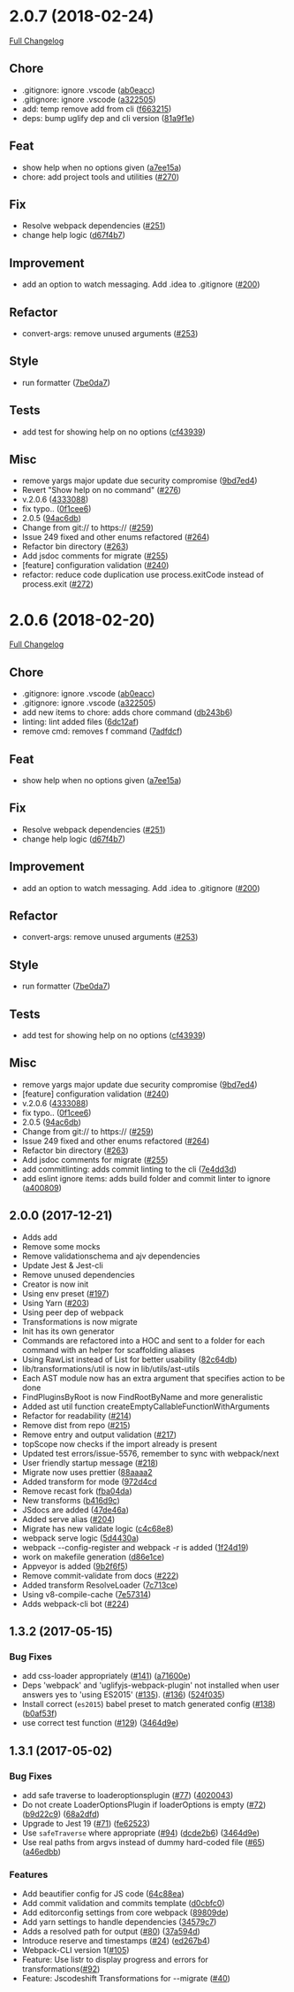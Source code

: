  <a name="2.0.7"></a>
# 2.0.7 (2018-02-24)
[Full Changelog](https://github.com/webpack/webpack-cli/compare/v2.0.4...v2.0.7)

## Chore

* .gitignore: ignore .vscode ([ab0eacc](https://github.com/webpack/webpack-cli/commit/ab0eacc))
* .gitignore: ignore .vscode ([a322505](https://github.com/webpack/webpack-cli/commit/a322505))
* add: temp remove add from cli ([f663215](https://github.com/webpack/webpack-cli/commit/f663215))
* deps: bump uglify dep and cli version ([81a9f1e](https://github.com/webpack/webpack-cli/commit/81a9f1e))

## Feat

* show help when no options given ([a7ee15a](https://github.com/webpack/webpack-cli/commit/a7ee15a))
* chore: add project tools and utilities ([#270](https://github.com/webpack/webpack-cli/pull/270))

## Fix

* Resolve webpack dependencies ([#251](https://github.com/webpack/webpack-cli/pull/251))
* change help logic ([d67f4b7](https://github.com/webpack/webpack-cli/commit/d67f4b7))

## Improvement

* add an option to watch messaging. Add .idea to .gitignore ([#200](https://github.com/webpack/webpack-cli/pull/200))

## Refactor

* convert-args: remove unused arguments ([#253](https://github.com/webpack/webpack-cli/pull/253))

## Style

* run formatter ([7be0da7](https://github.com/webpack/webpack-cli/commit/7be0da7))

## Tests

* add test for showing help on no options ([cf43939](https://github.com/webpack/webpack-cli/commit/cf43939))

## Misc

* remove yargs major update due security compromise ([9bd7ed4](https://github.com/webpack/webpack-cli/commit/9bd7ed4))
* Revert "Show help on no command" ([#276](https://github.com/webpack/webpack-cli/pull/276))
* v.2.0.6 ([4333088](https://github.com/webpack/webpack-cli/commit/4333088))
* fix typo.. ([0f1cee6](https://github.com/webpack/webpack-cli/commit/0f1cee6))
* 2.0.5 ([94ac6db](https://github.com/webpack/webpack-cli/commit/94ac6db))
* Change from git:// to https:// ([#259](https://github.com/webpack/webpack-cli/pull/259))
* Issue 249 fixed and other enums refactored ([#264](https://github.com/webpack/webpack-cli/pull/264))
* Refactor bin directory ([#263](https://github.com/webpack/webpack-cli/pull/263))
* Add jsdoc comments for migrate ([#255](https://github.com/webpack/webpack-cli/pull/255))
* [feature] configuration validation ([#240](https://github.com/webpack/webpack-cli/pull/240))
* refactor: reduce code duplication use process.exitCode instead of process.exit ([#272](https://github.com/webpack/webpack-cli/pull/272))

 <a name="2.0.6"></a>
# 2.0.6 (2018-02-20)
[Full Changelog](https://github.com/webpack/webpack-cli/compare/v2.0.4...v2.0.6)

## Chore

* .gitignore: ignore .vscode ([ab0eacc](https://github.com/webpack/webpack-cli/commit/ab0eacc))
* .gitignore: ignore .vscode ([a322505](https://github.com/webpack/webpack-cli/commit/a322505))
* add new items to chore: adds chore command ([db243b6](https://github.com/webpack/webpack-cli/commit/db243b6))
* linting: lint added files ([6dc12af](https://github.com/webpack/webpack-cli/commit/6dc12af))
* remove cmd: removes f command ([7adfdcf](https://github.com/webpack/webpack-cli/commit/7adfdcf))

## Feat

* show help when no options given ([a7ee15a](https://github.com/webpack/webpack-cli/commit/a7ee15a))

## Fix

* Resolve webpack dependencies ([#251](https://github.com/webpack/webpack-cli/pull/251))
* change help logic ([d67f4b7](https://github.com/webpack/webpack-cli/commit/d67f4b7))

## Improvement

* add an option to watch messaging. Add .idea to .gitignore ([#200](https://github.com/webpack/webpack-cli/pull/200))

## Refactor

* convert-args: remove unused arguments ([#253](https://github.com/webpack/webpack-cli/pull/253))

## Style

* run formatter ([7be0da7](https://github.com/webpack/webpack-cli/commit/7be0da7))

## Tests

* add test for showing help on no options ([cf43939](https://github.com/webpack/webpack-cli/commit/cf43939))

## Misc

* remove yargs major update due security compromise ([9bd7ed4](https://github.com/webpack/webpack-cli/commit/9bd7ed4))
* [feature] configuration validation ([#240](https://github.com/webpack/webpack-cli/pull/240))
* v.2.0.6 ([4333088](https://github.com/webpack/webpack-cli/commit/4333088))
* fix typo.. ([0f1cee6](https://github.com/webpack/webpack-cli/commit/0f1cee6))
* 2.0.5 ([94ac6db](https://github.com/webpack/webpack-cli/commit/94ac6db))
* Change from git:// to https:// ([#259](https://github.com/webpack/webpack-cli/pull/259))
* Issue 249 fixed and other enums refactored ([#264](https://github.com/webpack/webpack-cli/pull/264))
* Refactor bin directory ([#263](https://github.com/webpack/webpack-cli/pull/263))
* Add jsdoc comments for migrate ([#255](https://github.com/webpack/webpack-cli/pull/255))
* add commitlinting: adds commit linting to the cli ([7e4dd3d](https://github.com/webpack/webpack-cli/commit/7e4dd3d))
* add eslint ignore items: adds build folder and commit linter to ignore ([a400809](https://github.com/webpack/webpack-cli/commit/a400809))

<a name="2.0.0"></a>
## 2.0.0 (2017-12-21)

* Adds add
* Remove some mocks
* Remove validationschema and ajv dependencies
* Update Jest & Jest-cli
* Remove unused dependencies
* Creator is now init
* Using env preset ([#197](https://github.com/webpack/webpack-cli/pull/197))
* Using Yarn ([#203](https://github.com/webpack/webpack-cli/pull/203))
* Using peer dep of webpack
* Transformations is now migrate
* Init has its own generator
* Commands are refactored into a HOC and sent to a folder for each command with an helper for scaffolding aliases
* Using RawList instead of List for better usability ([82c64db](https://github.com/webpack/webpack-cli/commit/541ba62f02c4a1fcc807eac62a551fcae3f2d2c3))
* lib/transformations/util is now in lib/utils/ast-utils
* Each AST module now has an extra argument that specifies action to be done
* FindPluginsByRoot is now FindRootByName and more generalistic
* Added ast util function createEmptyCallableFunctionWithArguments
* Refactor for readability ([#214](https://github.com/webpack/webpack-cli/pull/214))
* Remove dist from repo ([#215](https://github.com/webpack/webpack-cli/pull/215))
* Remove entry and output validation ([#217](https://github.com/webpack/webpack-cli/pull/217))
* topScope now checks if the import already is present
* Updated test errors/issue-5576, remember to sync with webpack/next
* User friendly startup message ([#218](https://github.com/webpack/webpack-cli/pull/218))
* Migrate now uses prettier ([88aaaa2](https://github.com/webpack/webpack-cli/commit/972d4cd90061644aa2f4aaac33d2d80cb4a56d57)
* Added transform for mode ([972d4cd](https://github.com/webpack/webpack-cli/commit/e1f512c9bb96694dd623562dc4cef411ed004c2c)
* Remove recast fork ([fba04da](https://github.com/webpack/webpack-cli/commit/b416d9c50138ef343b8bac6e3f66fdd5b917857d))
* New transforms ([b416d9c](https://github.com/webpack/webpack-cli/commit/28680c944dca0860ca59a38910840a641b418d18))
* JSdocs are added ([47de46a](https://github.com/webpack/webpack-cli/commit/285846a4cb1f976edcdb36629cf247d8017ff956))
* Added serve alias ([#204](https://github.com/webpack/webpack-cli/pull/204))
* Migrate has new validate logic ([c4c68e8](https://github.com/webpack/webpack-cli/commit/5d4430a6a5531cd8084e5a591f7884e746e21b2f))
* webpack serve logic ([5d4430a](https://github.com/webpack/webpack-cli/commit/992bfe2b08b98aebb43c68d5e5a92320ba3e32a8))
* webpack --config-register and webpack -r is added ([1f24d19](https://github.com/webpack/webpack-cli/commit/ab9421136887b7e9e10f25a39b59fb32f07b5037))
* work on makefile generation ([d86e1ce](https://github.com/webpack/webpack-cli/commit/4f9a4f88a8bd113762a54c05b3b9fe6f459855db))
* Appveyor is added ([9b2f6f5](https://github.com/webpack/webpack-cli/commit/c5c97462d6ccfa4c02fd79206fa075815520cd88))
* Remove commit-validate from docs ([#222](https://github.com/webpack/webpack-cli/pull/222))
* Added transform ResolveLoader ([7c713ce](https://github.com/webpack/webpack-cli/commit/3c90e83fa7b8dd5fbecaee5d1b9d8f0279600096))
* Using v8-compile-cache ([7e57314](https://github.com/webpack/webpack-cli/commit/0564ceb77a995239d0be7a022b948cbd727773a4))
* Adds webpack-cli bot ([#224](https://github.com/webpack/webpack-cli/pull/224))

<a name="1.3.2"></a>
## 1.3.2 (2017-05-15)


### Bug Fixes

* add css-loader appropriately ([#141](https://github.com/webpack/webpack-cli/issues/141)) ([a71600e](https://github.com/webpack/webpack-cli/commit/a71600e))
* Deps 'webpack' and 'uglifyjs-webpack-plugin' not installed when user answers yes to 'using ES2015' ([#135](https://github.com/webpack/webpack-cli/issues/135)). ([#136](https://github.com/webpack/webpack-cli/issues/136)) ([524f035](https://github.com/webpack/webpack-cli/commit/524f035))
* Install correct (`es2015`) babel preset to match generated config ([#138](https://github.com/webpack/webpack-cli/issues/138)) ([b0af53f](https://github.com/webpack/webpack-cli/commit/b0af53f))
* use correct test function ([#129](https://github.com/webpack/webpack-cli/issues/129)) ([3464d9e](https://github.com/webpack/webpack-cli/commit/3464d9e))


<a name="1.3.1"></a>

## 1.3.1 (2017-05-02)

### Bug Fixes

* add safe traverse to loaderoptionsplugin ([#77](https://github.com/webpack/webpack-cli/issues/77)) ([4020043](https://github.com/webpack/webpack-cli/commit/4020043))
* Do not create LoaderOptionsPlugin if loaderOptions is empty ([#72](https://github.com/webpack/webpack-cli/issues/72)) ([b9d22c9](https://github.com/webpack/webpack-cli/commit/b9d22c9))
([68a2dfd](https://github.com/webpack/webpack-cli/commit/68a2dfd))
* Upgrade to Jest 19 ([#71](https://github.com/webpack/webpack-cli/issues/71)) ([fe62523](https://github.com/webpack/webpack-cli/commit/fe62523))
* Use `safeTraverse` where appropriate ([#94](https://github.com/webpack/webpack-cli/issues/94)) ([dcde2b6](https://github.com/webpack/webpack-cli/commit/dcde2b6))
([3464d9e](https://github.com/webpack/webpack-cli/commit/3464d9e))
* Use real paths from argvs instead of dummy hard-coded file ([#65](https://github.com/webpack/webpack-cli/issues/65)) ([a46edbb](https://github.com/webpack/webpack-cli/commit/a46edbb))


### Features

* Add beautifier config for JS code ([64c88ea](https://github.com/webpack/webpack-cli/commit/64c88ea))
* Add commit validation and commits template ([d0cbfc0](https://github.com/webpack/webpack-cli/commit/d0cbfc0))
* Add editorconfig settings from core webpack ([89809de](https://github.com/webpack/webpack-cli/commit/89809de))
* Add yarn settings to handle dependencies ([34579c7](https://github.com/webpack/webpack-cli/commit/34579c7))
* Adds a resolved path for output ([#80](https://github.com/webpack/webpack-cli/issues/80)) ([37a594d](https://github.com/webpack/webpack-cli/commit/37a594d))
* Introduce reserve and timestamps ([#24](https://github.com/webpack/webpack-cli/issues/24)) ([ed267b4](https://github.com/webpack/webpack-cli/commit/ed267b4))
* Webpack-CLI version 1([#105](https://github.com/webpack/webpack-cli/pull/105))
* Feature: Use listr to display progress and errors for transformations([#92](https://github.com/webpack/webpack-cli/pull/92))
* Feature: Jscodeshift Transformations for --migrate ([#40](https://github.com/webpack/webpack-cli/pull/40))
